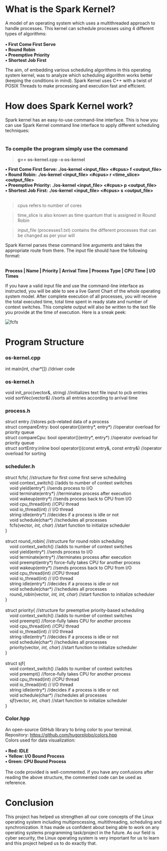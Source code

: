 # What is the Spark Kernel?
A model of an operating system which uses a multithreaded approach to handle processes. This kernel 
can schedule processes using 4 different types of algorithms:<br/><br/><b>
• First Come First Serve<br/>
• Round Robin<br/>
• Preemptive Priority<br/>
• Shortest Job First<br/></b>

The aim, of embedding various scheduling algorithms in this operating system kernel, was to analyze 
which scheduling algorithm works better (keeping the conditions in mind). Spark Kernel uses C++ 
with a twist of POSIX Threads to make processing and execution fast and efficient.<br/>

# How does Spark Kernel work?
Spark kernel has an easy-to-use command-line interface. This is how you can use Spark Kernel 
command line interface to apply different scheduling techniques:<br/><br/><b>
### To compile the program simply use the command 
> g++ os-kernel.cpp -o os-kernel

• First Come First Serve: ./os-kernel <input_file> <#cpus> f <output_file><br/>
• Round Robin: ./os-kernel <input_file> <#cpus> r <time_slice> <output_file><br/>
• Preemptive Priority: ./os-kernel <input_file> <#cpus> p <output_file><br/>
• Shortest Job First: ./os-kernel <input_file> <#cpus> s <output_file><br/><br/></b>

> cpus refers to number of cores

> time_slice is also known as time quantum that is assigned in Round Robin

> input_file (processes1.txt) contains the different processes that can be changed as per your will

Spark Kernel parses these command line arguments and takes the appropriate route from there. The 
input file should have the following format:<br/><br/>

<b>Process | Name | Priority | Arrival Time | Process Type | CPU Time | I/O Times</b><br/>

If you have a valid input file and use the command-line interface as instructed, you will be able to see 
a live Gannt Chart of the whole operating system model. After complete execution of all processes, 
you will receive the total executed time, total time spent in ready state and number of context 
switches. This complete output will also be written to the text file you provide at the time of 
execution. Here is a sneak peek:<br/>

![fcfs](https://user-images.githubusercontent.com/88616338/182545060-639ce6d2-0282-43d6-8098-bda5b7afbef7.jpg)
<br/>

# Program Structure
### os-kernel.cpp
int main(int, char*[]) //driver code

### os-kernel.h
void init_proc(vector<entry>&, string) //initializes text file input to pcb entries<br/>
void sortVec(vector<entry>&) //sorts all entries according to arrival time

### process.h
struct entry //stores pcb-related data of a process <br/>
struct compareEntry: bool operator()(entry*, entry*) //operator overload for priority queue<br/>
struct compareCpu: bool operator()(entry*, entry*) //operator overload for priority queue<br/>
struct sortEntry:inline bool operator()(const entry&, const entry&) //operator overload for sorting

### scheduler.h
struct fcfs{ //structure for first come first serve scheduling<br/>
  &emsp;void context_switch() //adds to number of context switches<br/>
  &emsp;void yield(entry*) //sends process to I/O<br/>
  &emsp;void terminate(entry*) //terminates process after execution<br/>
  &emsp;void wakeup(entry*) //sends process back to CPU from I/O<br/>
  &emsp;void cpu_thread(int) //CPU thread<br/>
  &emsp;void io_thread(int) // I/O thread<br/>
  &emsp;string idle(entry*) //decides if a process is idle or not<br/>
  &emsp;void schedule(char*) //schedules all processes<br/>
  &emsp;fcfs(vector<entry>*, int, char*) //start function to initialize scheduler<br/>
}<br/><br/>
struct round_robin{ //structure for round robin scheduling<br/>
  &emsp;void context_switch() //adds to number of context switches<br/>
  &emsp;void yield(entry*) //sends process to I/O<br/>
  &emsp;void terminate(entry*) //terminates process after execution<br/>
  &emsp;void preempt(entry*) force-fully takes CPU for another process<br/>
  &emsp;void wakeup(entry*) //sends process back to CPU from I/O<br/>
  &emsp;void cpu_thread(int) //CPU thread<br/>
  &emsp;void io_thread(int) // I/O thread<br/>
  &emsp;string idle(entry*) //decides if a process is idle or not<br/>
  &emsp;void schedule(char*) //schedules all processes<br/>
  &emsp;round_robin(vector<entry>*, int, int, char*) //start function to initialize scheduler<br/>
}<br/><br/>
struct priority{ //structure for preemptive priority-based scheduling<br/>
  &emsp;void context_switch() //adds to number of context switches<br/>
  &emsp;void preempt() //force-fully takes CPU for another process<br/>
  &emsp;void cpu_thread(int) //CPU thread<br/>
  &emsp;void io_thread(int) // I/O thread<br/>
  &emsp;string idle(entry*) //decides if a process is idle or not<br/>
  &emsp;void schedule(char*) //schedules all processes<br/>
  &emsp;priority(vector<entry>*, int, char*) //start function to initialize scheduler<br/>
}<br/><br/>
struct sjf{<br/>
  &emsp;void context_switch() //adds to number of context switches<br/>
  &emsp;void preempt() //force-fully takes CPU for another process<br/>
  &emsp;void cpu_thread(int) //CPU thread<br/>
  &emsp;void io_thread(int) // I/O thread<br/>
  &emsp;string idle(entry*) //decides if a process is idle or not<br/>
  &emsp;void schedule(char*) //schedules all processes<br/>
  &emsp;sjf(vector<entry>*, int, char*) //start function to initialize scheduler<br/>
}

### Color.hpp
An open-source GitHub library to bring color to your terminal.<br/>
Repository: https://github.com/hugorplobo/colors.hpp<br/>
Colors used for data visualization:<br/><br/><b>
• Red: IDLE<br/>
• Yellow: I/O Bound Process<br/>
• Green: CPU Bound Process</b><br/><br/>
The code provided is well-commented. If you have any confusions after reading the above structure, 
the commented code can be used as reference. 


# Conclusion
This project has helped us strengthen all our core concepts of the Linux operating system including
multiprocessing, multithreading, scheduling and synchronization. It has made us confident about 
being able to work on any operating systems programming task/project in the future. As our field is 
cyber security, the Linux operating system is very important for us to learn and this project helped us 
to do exactly that.
